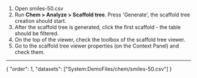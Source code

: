 1. Open smiles-50.csv
2. Run **Chem > Analyze > Scaffold tree**. Press 'Generate', the scaffold tree creation should start.
3. After the scaffold tree is generated, click the first scaffold - the table should be filtered.
4. On the top of the viewer, check the toolbox of the scaffold tree viewer.
5. Go to the scaffold tree viewer properties (on the Context Panel) and check them.

---
{
  "order": 1,
  "datasets": ["System:DemoFiles/chem/smiles-50.csv"]
}